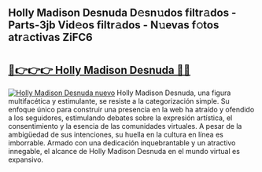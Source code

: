 ## Holly Madison Desnuda D𝚎sn𝚞dos filtr𝚊dos - Parts-3jb Vid𝚎os filtr𝚊dos - N𝚞evas f𝚘tos atr𝚊ctivas ZiFC6

# <h2><a href="http://mb7v7rn.tromn.icu/?c=Holly+Madison+Desnuda">🔗👉👉👉 Holly Madison Desnuda 🔗🔗</a></h2>

[![Holly Madison Desnuda nuevo](https://i.imgur.com/pEAQMta.gif)](http://mb7v7rn.tromn.icu/?c=Holly+Madison+Desnuda)
Holly Madison Desnuda, una figura multifacética y estimulante, se resiste a la categorización simple. Su enfoque único para construir una presencia en la web ha atraído y ofendido a los seguidores, estimulando debates sobre la expresión artística, el consentimiento y la esencia de las comunidades virtuales. A pesar de la ambigüedad de sus intenciones, su huella en la cultura en línea es imborrable. Armado con una dedicación inquebrantable y un atractivo innegable, el alcance de Holly Madison Desnuda en el mundo virtual es expansivo.
